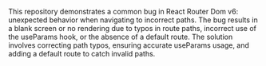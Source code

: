 This repository demonstrates a common bug in React Router Dom v6: unexpected behavior when navigating to incorrect paths. The bug results in a blank screen or no rendering due to typos in route paths, incorrect use of the useParams hook, or the absence of a default route. The solution involves correcting path typos, ensuring accurate useParams usage, and adding a default route to catch invalid paths.